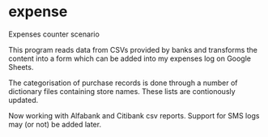 # expense
Expenses counter scenario

This program reads data from CSVs provided by banks and transforms the content into a form which can be added into my expenses log on Google Sheets.

The categorisation of purchase records is done through a number of dictionary files containing store names. These lists are contionously updated.

Now working with Alfabank and Citibank csv reports. Support for SMS logs may (or not) be added later.
